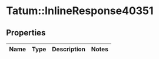 # Tatum::InlineResponse40351

## Properties
Name | Type | Description | Notes
------------ | ------------- | ------------- | -------------


